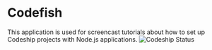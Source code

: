 Codefish
======================

This application is used for screencast tutorials about how to set up Codeship projects with Node.js applications.
![Codeship Status](https://codeship.com/projects/f3e7e3c0-7409-0134-1588-42bac1247deb/status)